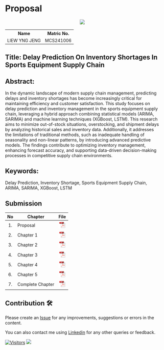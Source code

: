 # Proposal

<p align="center">
  <img height="200px" src="https://github.com/drshahizan/research-design/blob/main/proposal/proposal24251/Liew Yng Jeng/Image/jeng big.JPG" />
</p>

<table align="center">
  <tr>
    <th>Name</th>
    <th>Matric No.</th>
  </tr>
  <tr>
    <td>LIEW YNG JENG</td>
    <td>MCS241006</td>
  </tr>
</table>

## Title: Delay Prediction On Inventory Shortages In Sports Equipment Supply Chain

## Abstract:
In the dynamic landscape of modern supply chain management, predicting delays and inventory shortages has become increasingly critical for maintaining efficiency and customer satisfaction. This study focuses on delay prediction and inventory management in the sports equipment supply chain, leveraging a hybrid approach combining statistical models (ARIMA, SARIMA) and machine learning techniques (XGBoost, LSTM). This research aims to minimize out-of-stock situations, overstocking, and shipment delays by analyzing historical sales and inventory data. Additionally, it addresses the limitations of traditional methods, such as inadequate handling of seasonality and non-linear patterns, by introducing advanced predictive models. The findings contribute to optimizing inventory management, enhancing forecast accuracy, and supporting data-driven decision-making processes in competitive supply chain environments.

## Keywords: 
Delay Prediction, Inventory Shortage, Sports Equipment Supply Chain, ARIMA, SARIMA, XGBoost, LSTM

## Submission

| No  | Chapter     |                                                 File |
| :-: | ---------- | :---------------------------------------------------------------------------------------------------: |
|  1.  | Proposal | <a href="Proposal/"><img src="../../../images/pdf.svg" width="24px" height="24px"></a> |
|  2.  | Chapter 1 | <a href="Chapter 1/"><img src="../../../images/pdf.svg" width="24px" height="24px"></a> |
|  3.  | Chapter 2 | <a href="Chapter 2/"><img src="../../../images/pdf.svg" width="24px" height="24px"></a> |
|  4.  | Chapter 3 | <a href="Chapter 3/"><img src="../../../images/pdf.svg" width="24px" height="24px"></a> |
|  5.  | Chapter 4 | <a href="Chapter 4/"><img src="../../../images/pdf.svg" width="24px" height="24px"></a> |
|  6.  | Chapter 5 | <a href="Chapter 5/"><img src="../../../images/pdf.svg" width="24px" height="24px"></a> |
|  7.  | Complete Chapter | <a href="Full Chapter/"><img src="../../../images/pdf.svg" width="24px" height="24px"></a> |


## Contribution 🛠️

Please create an [Issue](https://github.com/drshahizan/special-topic-data-engineering/issues) for any improvements, suggestions or errors in the content.

You can also contact me using [Linkedin](https://www.linkedin.com/in/drshahizan/) for any other queries or feedback.

[![Visitors](https://api.visitorbadge.io/api/visitors?path=https%3A%2F%2Fgithub.com%2Fdrshahizan&labelColor=%23697689&countColor=%23555555&style=plastic)](https://visitorbadge.io/status?path=https%3A%2F%2Fgithub.com%2Fdrshahizan)
![](https://hit.yhype.me/github/profile?user_id=81284918)
